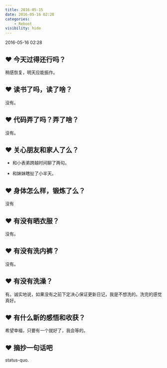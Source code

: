 ```yaml
---
title: 2016-05-15
date: 2016-05-16 02:28
categories:
    - Reboot
visibility: hide
---
```


2016-05-16 02:28

<!-- more -->

## ❤ 今天过得还行吗？

稍感恢复，明天应能振作。

## ❤ 读书了吗，读了啥？

没有。

## ❤ 代码弄了吗？弄了啥？

没有。

## ❤ 关心朋友和家人了么？

+ 和小表弟跨越时间聊了两句。

+ 和妹妹瞎扯了小半天。

## ❤ 身体怎么样，锻炼了么？

没有

## ❤ 有没有晒衣服？

没有。

## ❤ 有没有洗内裤？

没有。

## ❤ 有没有洗澡？

有。诚实地说，如果没有之前下定决心保证更新日记，我是不想洗的。洗完的感觉真好。

## ❤ 有什么新的感悟和收获？

希望幸福，只要有一个就好了，我会等的。

## ❤ 摘抄一句话吧

status-quo.